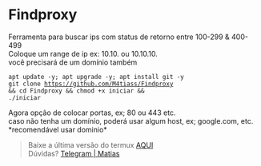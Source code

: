 # Findproxy

<p>
  Ferramenta para buscar ips com status de retorno entre 100-299 & 400-499<br>
  Coloque um range de ip ex: 10.10. ou 10.10.10.<br>
  você precisará de um domínio também
</p>

<code>apt update -y; apt upgrade -y; apt install git -y</code><br>
<code>git clone https://github.com/M4tiass/Findproxy && cd Findproxy && chmod +x iniciar && ./iniciar</code>

<p>
  Agora opção de colocar portas, ex; 80 ou 443 etc.<br>
  caso não tenha um domínio, poderá usar algum host, ex; google.com, etc. *recomendável usar dominio*
</p>

<blockquote>
  <p>Baixe a última versão do termux <a href="https://f-droid.org/en/packages/com.termux">AQUI</a><br>Dúvidas? <a href="https://t.me/medroso">Telegram | Matias</a></p>
</blockquote>
